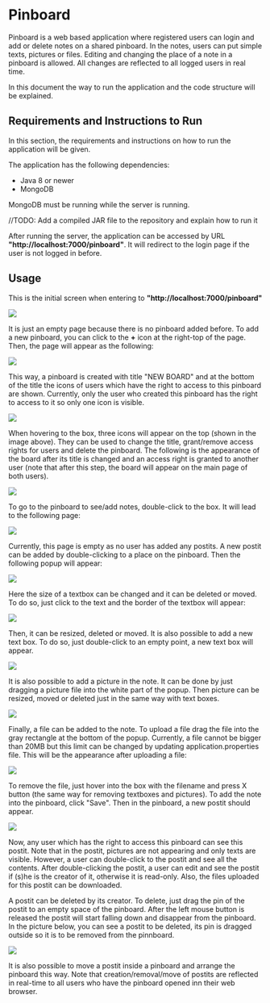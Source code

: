 # Pinboard

Pinboard is a web based application where registered users can login and add or delete notes on a shared pinboard. In the notes, users can put simple texts, pictures or files. Editing and changing the place of a note in a pinboard is allowed. All changes are reflected to all logged users in real time.

In this document the way to run the application and the code structure will be explained.

## Requirements and Instructions to Run

In this section, the requirements and instructions on how to run the application will be given.

The application has the following dependencies:

* Java 8 or newer
* MongoDB

MongoDB must be running while the server is running.

//TODO: Add a compiled JAR file to the repository and explain how to run it

After running the server, the application can be accessed by URL **"http://localhost:7000/pinboard"**. It will redirect to the login page if the user is not logged in before.

## Usage

This is the initial screen when entering to **"http://localhost:7000/pinboard"**

<kbd><img src="screenshots/main1.png" /></kbd>

It is just an empty page because there is no pinboard added before. To add a new pinboard, you can click to the **+** icon at the right-top of the page. Then, the page will appear as the following:

<kbd><img src="screenshots/main2.png" /></kbd>

This way, a pinboard is created with title "NEW BOARD" and at the bottom of the title the icons of users which have the right to access to this pinboard are shown. Currently, only the user who created this pinboard has the right to access to it so only one icon is visible.

<kbd><img src="screenshots/boardWithIcons.png" /></kbd>

When hovering to the box, three icons will appear on the top (shown in the image above). They can be used to change the title, grant/remove access rights for users and delete the pinboard. The following is the appearance of the board after its title is changed and an access right is granted to another user (note that after this step, the board will appear on the main page of both users).

<kbd><img src="screenshots/updatedBoard.png" /></kbd>

To go to the pinboard to see/add notes, double-click to the box. It will lead to the following page:

<kbd><img src="screenshots/emptyPinboard.png" /></kbd>

Currently, this page is empty as no user has added any postits. A new postit can be added by double-clicking to a place on the pinboard. Then the following popup will appear:

<kbd><img src="screenshots/addnote.png" /></kbd>

Here the size of a textbox can be changed and it can be deleted or moved. To do so, just click to the text and the border of the textbox will appear:

<kbd><img src="screenshots/textbox.png" /></kbd>

Then, it can be resized, deleted or moved. It is also possible to add a new text box. To do so, just double-click to an empty point, a new text box will appear.

<kbd><img src="screenshots/twotexts.png" /></kbd>

It is also possible to add a picture in the note. It can be done by just dragging a picture file into the white part of the popup. Then picture can be resized, moved or deleted just in the same way with text boxes.

<kbd><img src="screenshots/noteWithPictures.png" /></kbd>

Finally, a file can be added to the note. To upload a file drag the file into the gray rectangle at the bottom of the popup. Currently, a file cannot be bigger than 20MB but this limit can be changed by updating application.properties file. This will be the appearance after uploading a file:

<kbd><img src="screenshots/noteWithFile.png" /></kbd>

To remove the file, just hover into the box with the filename and press X button (the same way for removing textboxes and pictures). To add the note into the pinboard, click "Save". Then in the pinboard, a new postit should appear.

<kbd><img src="screenshots/postit.png" /></kbd>

Now, any user which has the right to access this pinboard can see this postit. Note that in the postit, pictures are not appearing and only texts are visible. However, a user can double-click to the postit and see all the contents. After double-clicking the postit, a user can edit and see the postit if (s)he is the creator of it, otherwise it is read-only. Also, the files uploaded for this postit can be downloaded.

A postit can be deleted by its creator. To delete, just drag the pin of the postit to an empty space of the pinboard. After the left mouse button is released the postit will start falling down and disappear from the pinboard. In the picture below, you can see a postit to be deleted, its pin is dragged outside so it is to be removed from the pinnboard.

<kbd><img src="screenshots/removingPostit.png" /></kbd>

It is also possible to move a postit inside a pinboard and arrange the pinboard this way. Note that creation/removal/move of postits are reflected in real-time to all users who have the pinboard opened inn their web browser. 

  